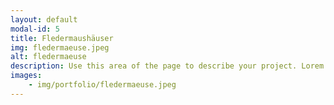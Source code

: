 ```yaml
---
layout: default
modal-id: 5
title: Fledermaushäuser
img: fledermaeuse.jpeg
alt: fledermaeuse
description: Use this area of the page to describe your project. Lorem ipsum dolor sit amet, consectetur adipisicing elit. Mollitia neque assumenda ipsam nihil, molestias magnam, recusandae quos quis inventore quisquam velit asperiores, vitae? Reprehenderit soluta, eos quod consequuntur itaque. Nam.
images:
    - img/portfolio/fledermaeuse.jpeg
---
```


